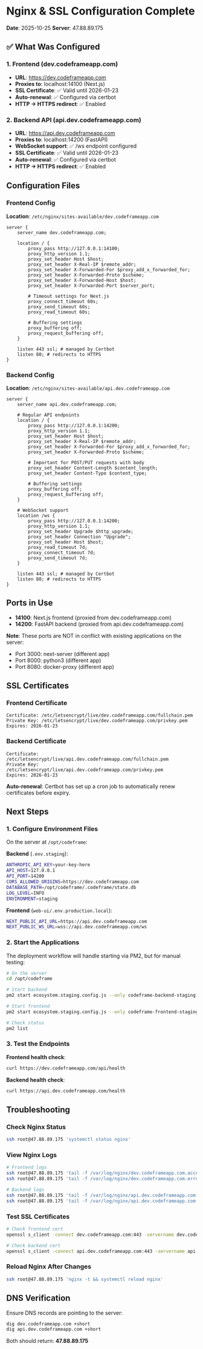 # Nginx & SSL Configuration Complete

**Date**: 2025-10-25
**Server**: 47.88.89.175

## ✅ What Was Configured

### 1. Frontend (dev.codeframeapp.com)
- **URL**: https://dev.codeframeapp.com
- **Proxies to**: localhost:14100 (Next.js)
- **SSL Certificate**: ✅ Valid until 2026-01-23
- **Auto-renewal**: ✅ Configured via certbot
- **HTTP → HTTPS redirect**: ✅ Enabled

### 2. Backend API (api.dev.codeframeapp.com)
- **URL**: https://api.dev.codeframeapp.com
- **Proxies to**: localhost:14200 (FastAPI)
- **WebSocket support**: ✅ /ws endpoint configured
- **SSL Certificate**: ✅ Valid until 2026-01-23
- **Auto-renewal**: ✅ Configured via certbot
- **HTTP → HTTPS redirect**: ✅ Enabled

## Configuration Files

### Frontend Config
**Location**: `/etc/nginx/sites-available/dev.codeframeapp.com`
```nginx
server {
    server_name dev.codeframeapp.com;

    location / {
        proxy_pass http://127.0.0.1:14100;
        proxy_http_version 1.1;
        proxy_set_header Host $host;
        proxy_set_header X-Real-IP $remote_addr;
        proxy_set_header X-Forwarded-For $proxy_add_x_forwarded_for;
        proxy_set_header X-Forwarded-Proto $scheme;
        proxy_set_header X-Forwarded-Host $host;
        proxy_set_header X-Forwarded-Port $server_port;
        
        # Timeout settings for Next.js
        proxy_connect_timeout 60s;
        proxy_send_timeout 60s;
        proxy_read_timeout 60s;
        
        # Buffering settings
        proxy_buffering off;
        proxy_request_buffering off;
    }

    listen 443 ssl; # managed by Certbot
    listen 80; # redirects to HTTPS
}
```

### Backend Config
**Location**: `/etc/nginx/sites-available/api.dev.codeframeapp.com`
```nginx
server {
    server_name api.dev.codeframeapp.com;

    # Regular API endpoints
    location / {
        proxy_pass http://127.0.0.1:14200;
        proxy_http_version 1.1;
        proxy_set_header Host $host;
        proxy_set_header X-Real-IP $remote_addr;
        proxy_set_header X-Forwarded-For $proxy_add_x_forwarded_for;
        proxy_set_header X-Forwarded-Proto $scheme;
        
        # Important for POST/PUT requests with body
        proxy_set_header Content-Length $content_length;
        proxy_set_header Content-Type $content_type;
        
        # Buffering settings
        proxy_buffering off;
        proxy_request_buffering off;
    }

    # WebSocket support
    location /ws {
        proxy_pass http://127.0.0.1:14200;
        proxy_http_version 1.1;
        proxy_set_header Upgrade $http_upgrade;
        proxy_set_header Connection "Upgrade";
        proxy_set_header Host $host;
        proxy_read_timeout 7d;
        proxy_connect_timeout 7d;
        proxy_send_timeout 7d;
    }

    listen 443 ssl; # managed by Certbot
    listen 80; # redirects to HTTPS
}
```

## Ports in Use

- **14100**: Next.js frontend (proxied from dev.codeframeapp.com)
- **14200**: FastAPI backend (proxied from api.dev.codeframeapp.com)

**Note**: These ports are NOT in conflict with existing applications on the server:
- Port 3000: next-server (different app)
- Port 8000: python3 (different app)
- Port 8080: docker-proxy (different app)

## SSL Certificates

### Frontend Certificate
```
Certificate: /etc/letsencrypt/live/dev.codeframeapp.com/fullchain.pem
Private Key: /etc/letsencrypt/live/dev.codeframeapp.com/privkey.pem
Expires: 2026-01-23
```

### Backend Certificate
```
Certificate: /etc/letsencrypt/live/api.dev.codeframeapp.com/fullchain.pem
Private Key: /etc/letsencrypt/live/api.dev.codeframeapp.com/privkey.pem
Expires: 2026-01-23
```

**Auto-renewal**: Certbot has set up a cron job to automatically renew certificates before expiry.

## Next Steps

### 1. Configure Environment Files

On the server at `/opt/codeframe`:

**Backend** (`.env.staging`):
```bash
ANTHROPIC_API_KEY=your-key-here
API_HOST=127.0.0.1
API_PORT=14200
CORS_ALLOWED_ORIGINS=https://dev.codeframeapp.com
DATABASE_PATH=/opt/codeframe/.codeframe/state.db
LOG_LEVEL=INFO
ENVIRONMENT=staging
```

**Frontend** (`web-ui/.env.production.local`):
```bash
NEXT_PUBLIC_API_URL=https://api.dev.codeframeapp.com
NEXT_PUBLIC_WS_URL=wss://api.dev.codeframeapp.com/ws
```

### 2. Start the Applications

The deployment workflow will handle starting via PM2, but for manual testing:

```bash
# On the server
cd /opt/codeframe

# Start backend
pm2 start ecosystem.staging.config.js --only codeframe-backend-staging

# Start frontend
pm2 start ecosystem.staging.config.js --only codeframe-frontend-staging

# Check status
pm2 list
```

### 3. Test the Endpoints

**Frontend health check**:
```bash
curl https://dev.codeframeapp.com/api/health
```

**Backend health check**:
```bash
curl https://api.dev.codeframeapp.com/health
```

## Troubleshooting

### Check Nginx Status
```bash
ssh root@47.88.89.175 'systemctl status nginx'
```

### View Nginx Logs
```bash
# Frontend logs
ssh root@47.88.89.175 'tail -f /var/log/nginx/dev.codeframeapp.com.access.log'
ssh root@47.88.89.175 'tail -f /var/log/nginx/dev.codeframeapp.com.error.log'

# Backend logs
ssh root@47.88.89.175 'tail -f /var/log/nginx/api.dev.codeframeapp.com.access.log'
ssh root@47.88.89.175 'tail -f /var/log/nginx/api.dev.codeframeapp.com.error.log'
```

### Test SSL Certificates
```bash
# Check frontend cert
openssl s_client -connect dev.codeframeapp.com:443 -servername dev.codeframeapp.com < /dev/null

# Check backend cert
openssl s_client -connect api.dev.codeframeapp.com:443 -servername api.dev.codeframeapp.com < /dev/null
```

### Reload Nginx After Changes
```bash
ssh root@47.88.89.175 'nginx -t && systemctl reload nginx'
```

## DNS Verification

Ensure DNS records are pointing to the server:
```bash
dig dev.codeframeapp.com +short
dig api.dev.codeframeapp.com +short
```

Both should return: **47.88.89.175**
